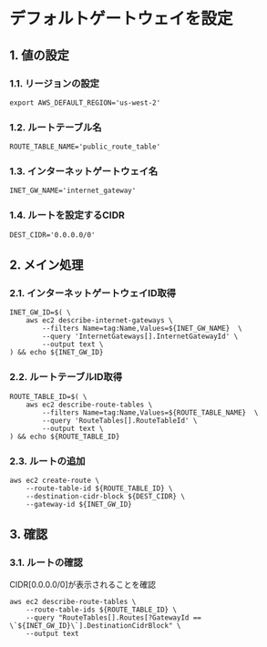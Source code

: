 <!-- omit in toc -->
# デフォルトゲートウェイを設定

## 1. 値の設定

### 1.1. リージョンの設定

    export AWS_DEFAULT_REGION='us-west-2'

### 1.2. ルートテーブル名

    ROUTE_TABLE_NAME='public_route_table'

### 1.3. インターネットゲートウェイ名

    INET_GW_NAME='internet_gateway'

### 1.4. ルートを設定するCIDR

    DEST_CIDR='0.0.0.0/0'

## 2. メイン処理

### 2.1. インターネットゲートウェイID取得

    INET_GW_ID=$( \
        aws ec2 describe-internet-gateways \
            --filters Name=tag:Name,Values=${INET_GW_NAME}  \
            --query 'InternetGateways[].InternetGatewayId' \
            --output text \
    ) && echo ${INET_GW_ID}

### 2.2. ルートテーブルID取得

    ROUTE_TABLE_ID=$( \
        aws ec2 describe-route-tables \
            --filters Name=tag:Name,Values=${ROUTE_TABLE_NAME}  \
            --query 'RouteTables[].RouteTableId' \
            --output text \
    ) && echo ${ROUTE_TABLE_ID}

### 2.3. ルートの追加

    aws ec2 create-route \
        --route-table-id ${ROUTE_TABLE_ID} \
        --destination-cidr-block ${DEST_CIDR} \
        --gateway-id ${INET_GW_ID}

## 3. 確認

### 3.1. ルートの確認

CIDR[0.0.0.0/0]が表示されることを確認

    aws ec2 describe-route-tables \
        --route-table-ids ${ROUTE_TABLE_ID} \
        --query "RouteTables[].Routes[?GatewayId == \`${INET_GW_ID}\`].DestinationCidrBlock" \
        --output text
